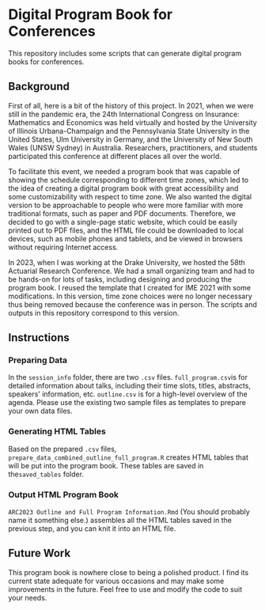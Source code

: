 # Digital Program Book for Conferences

This repository includes some scripts that can generate digital program books for conferences.

## Background
First of all, here is a bit of the history of this project. In 2021, when we were still in the pandemic era, the 24th International Congress on Insurance: Mathematics and Economics was held virtually and hosted by the University of Illinois Urbana-Champaign and the Pennsylvania State University in the United States, Ulm University in Germany, and the University of New South Wales (UNSW Sydney) in Australia. Researchers, practitioners, and students participated this conference at different places all over the world. 

To facilitate this event, we needed a program book that was capable of showing the schedule corresponding to different time zones, which led to the idea of creating a digital program book with great accessibility and some customizability with respect to time zone. We also wanted the digital version to be approachable to people who were more familiar with more traditional formats, such as paper and PDF documents. Therefore, we decided to go with a single-page static website, which could be easily printed out to PDF files, and the HTML file could be downloaded to local devices, such as mobile phones and tablets, and be viewed in browsers without requiring Internet access.

In 2023, when I was working at the Drake University, we hosted the 58th Actuarial Research Conference. We had a small organizing team and had to be hands-on for lots of tasks, including designing and producing the program book. I reused the template that I created for IME 2021 with some modifications. In this version, time zone choices were no longer necessary thus being removed because the conference was in person. The scripts and outputs in this repository correspond to this version. 


## Instructions
### Preparing Data
In the `session_info` folder, there are two `.csv` files. `full_program.csv`is for detailed information about talks, including their time slots, titles, abstracts, speakers' information, etc. `outline.csv` is for a high-level overview of the agenda. Please use the existing two sample files as templates to prepare your own data files. 

### Generating HTML Tables
Based on the prepared `.csv` files, `prepare_data_combined_outline_full_program.R` creates HTML tables that will be put into the program book. These tables are saved in the`saved_tables` folder.

### Output HTML Program Book
`ARC2023 Outline and Full Program Information.Rmd` (You should probably name it something else.) assembles all the HTML tables saved in the previous step, and you can knit it into an HTML file. 


## Future Work
This program book is nowhere close to being a polished product. I find its current state adequate for various occasions and may make some improvements in the future. Feel free to use and modify the code to suit your needs. 



